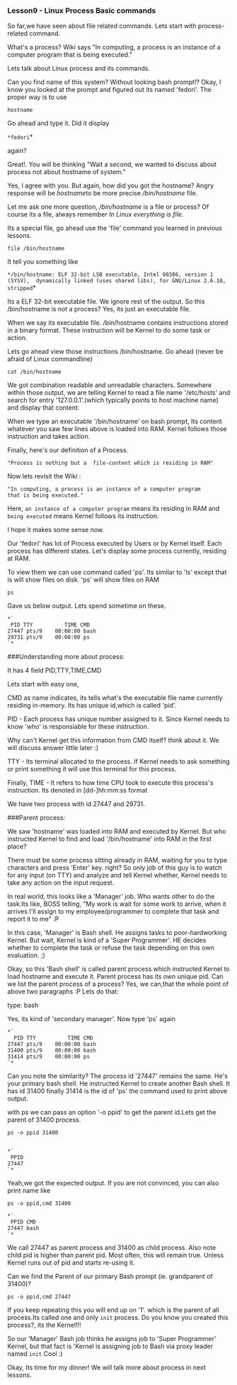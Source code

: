 
### Lesson9 -  Linux Process Basic commands

So far,we have seen about file related commands. Lets start with 
process-related command. 


What's a process? Wiki says "In computing, a process is an instance of a computer 
program that is being executed."

Lets talk about Linux process and its commands.

Can you find name of this system? Without looking bash prompt!?
Okay, I know you looked at the prompt and figured out its named
'fedori'. The proper way is to use 

	hostname

Go ahead and type it. Did it display 

`*fedori`* 

again?

Great!. You will be thinking "Wait a second, we wanted to discuss about 
process not about hostname of system."

Yes, I agree with you.  But again, how did you got the hostname?
Angry response will be *hostname*to be more precise */bin/hostname*
file.

Let me ask one more question, */bin/hostname* is a file or process? 
Of course its a file, always remember *In Linux everything is file*.

Its a special file, go ahead use the 'file' command you learned in
previous lessons.

	file /bin/hostname

It tell you something like 

`*/bin/hostname: ELF 32-bit LSB executable, Intel 80386, version 1 (SYSV), 
dynamically linked (uses shared libs), for GNU/Linux 2.6.18, stripped`*

Its a ELF 32-bit executable file.  We ignore rest of the output.
So this /bin/hostname is not a process? Yes, its just an executable file.

When we say its executable file. /bin/hostname contains instructions
stored in a binary format. These instruction will be Kernel to do some
task or action.

Lets go ahead view those instructions /bin/hostname. Go ahead (never be 
afraid of Linux commandline)

	cat /bin/hostname

We got combination readable and unreadable characters. Somewhere within
those output, we are telling Kernel to read a file name '/etc/hosts'
and search for entry '127.0.0.1'.(which typically points to host machine
name) and display that content.

When we type an executable '/bin/hostname' on bash prompt, Its content
whatever you saw few lines above is loaded into RAM. Kernel follows those
instruction and takes action.

Finally, here's our definition of a Process.

	"Process is nothing but a  file-content which is residing in RAM"

Now lets revisit the Wiki :

	"In computing, a process is an instance of a computer program 
	that is being executed."

Here, `an instance of a computer program` means its residing in RAM
and `being executed` means Kernel follows its instruction.

I hope it makes some sense now.

Our 'fedori' has lot of Process executed by Users or by Kernel itself.
Each process has different states. Let's display some process currently,
residing at RAM.

To view them we can use command called 'ps'. Its similar to 'ls'
except that ls will show files on disk. 'ps' will show files on RAM

	ps

Gave us below output. Lets spend sometime on these.

	*`
 	 PID TTY          TIME CMD
	27447 pts/9    00:00:00 bash
	29731 pts/9    00:00:00 ps
	`*

###Understanding more about process:

It has 4 field PID,TTY,TIME,CMD

Lets start with easy one, 

CMD as name indicates, its tells what's the executable file
name currently residing in-memory. Its has unique id,which is called 'pid'.


PID - Each process has unique number assigned to it. Since Kernel needs to 
know 'who' is responsiable for these instruction. 

Why can't Kernel get this information from CMD itself? think about it.
We will discuss answer little later :)

TTY - Its terminal allocated to the process. If Kernel needs to ask something
or print something it will use this terminal for this process.

Finally,
TIME - It refers to how time CPU took to execute this process's instruction.
Its denoted in [dd-]hh:mm:ss format

We have two process with id 27447 and 29731.

###Parent process:

We saw 'hostname' was loaded into RAM and executed by Kernel. But who instructed
Kernel to find and load '/bin/hostname' into RAM in the first place?

There must be some process sitting already in RAM, waiting for you
to type characters and press 'Enter' key.  right? So only job of
this guy is to watch for any input (on TTY) and analyze and tell Kernel whether,
Kernel needs to take any action on the input request.

In real world, this looks like a 'Manager' job. Who wants other to do the task.Its like,
BOSS telling, "My work is wait for some work to arrive, when it arrives I'll assign to 
my employee/programmer to complete that task and report it to me" :P

In this case, 'Manager' is Bash shell. He assigns tasks to poor-hardworking Kernel. 
But wait, Kernel is kind of a 'Super Programmer'. HE decides whether to complete the task
or refuse the task depending on this own evaluation. ;)


Okay, so this 'Bash shell' is called parent process which instructed Kernel to load
hostname and execute it. Parent process has its own unique pid. Can we list the
parent process of a process? Yes, we can,that the whole point of above two paragraphs :P
Lets do that:

type:
	bash

Yes, its kind of 'secondary manager'. Now type 'ps' again

	*`
	  PID TTY          TIME CMD
	27447 pts/9    00:00:00 bash
	31400 pts/9    00:00:00 bash
	31414 pts/9    00:00:00 ps
	`*

Can you note the similarity? The process id '27447' remains the same.
He's your primary bash shell. He instructed Kernel to create another Bash shell.
It has id 31400 finally 31414 is the id of  'ps' the command used to print 
above output.

with ps we can pass an option '-o ppid' to get the parent id.Lets get the
parent of 31400 process.

	ps -o ppid 31400
	

	*`
	 PPID
	27447
	`*

Yeah,we got the expected output. If you are not convinced, you can also print
name like

	ps -o ppid,cmd 31400

	*`
	 PPID CMD
	27447 bash
	`*


We call 27447 as parent process and 31400 as child process. Also note
child pid is higher than parent pid. Most often, this will remain true.
Unless Kernel runs out of pid and starts re-using it.


Can we find the Parent of our primary Bash prompt (ie. grandparent of 31400)?

	ps -o ppid,cmd 27447

If you keep repeating this you will end up on '1'. which is the parent of all
process.Its called one and only `init` process. Do you know you created this 
process?, its the Kernel!!!

So our 'Manager' Bash job thinks he assigns job to 'Super Programmer' Kernel,
but that fact is 'Kernel is assigning job to Bash via proxy leader named `init` Cool :)

Okay, Its time for my dinner! We will talk more about process in next lessons.
